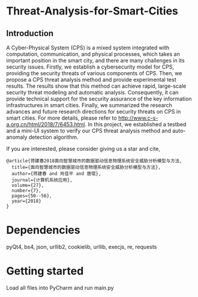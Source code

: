 # Threat-Analysis-for-Smart-Cities
## Introduction
A Cyber-Physical System (CPS) is a mixed system integrated with computation, communication, and physical processes, which takes an important position in the smart city, and there are many challenges in its security issues. Firstly, we establish a cybersecurity model for CPS, providing the security threats of various components of CPS. Then, we propose a CPS threat analysis method and provide experimental test results. The results show that this method can achieve rapid, large-scale security threat modeling and automatic analysis. Consequently, it can provide technical support for the security assurance of the key information infrastructures in smart cities. Finally, we summarized the research advances and future research directions for security threats on CPS in smart cities. For more details, please refer to http://www.c-s-a.org.cn/html/2018/7/6453.html. In this project, we established a testbed and a mini-UI system to verify our CPS threat analysis method and auto-anomaly detection algorithm.

If you are interested, please consider giving us a star and cite,

```
@article{蒋建春2018面向智慧城市的数据驱动信息物理系统安全威胁分析模型与方法,
  title={面向智慧城市的数据驱动信息物理系统安全威胁分析模型与方法},
  author={蒋建春 and 肖佳平 and 唐琨},
  journal={计算机系统应用},
  volume={27},
  number={7},
  pages={50--56},
  year={2018}
}
```

# Dependencies
pyQt4, bs4, json, urllib2, cookielib, urllib, execjs, re, requests
# Getting started
Load all files into PyCharm and run main.py
